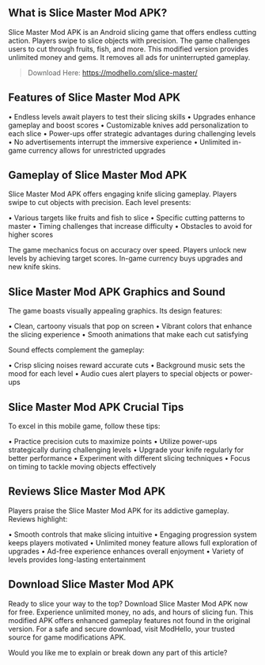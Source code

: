 ## What is Slice Master Mod APK?

Slice Master Mod APK is an Android slicing game that offers endless cutting action. Players swipe to slice objects with precision. The game challenges users to cut through fruits, fish, and more. This modified version provides unlimited money and gems. It removes all ads for uninterrupted gameplay.

> Download Here: https://modhello.com/slice-master/

## Features of Slice Master Mod APK

• Endless levels await players to test their slicing skills
• Upgrades enhance gameplay and boost scores
• Customizable knives add personalization to each slice
• Power-ups offer strategic advantages during challenging levels
• No advertisements interrupt the immersive experience
• Unlimited in-game currency allows for unrestricted upgrades

## Gameplay of Slice Master Mod APK

Slice Master Mod APK offers engaging knife slicing gameplay. Players swipe to cut objects with precision. Each level presents:

• Various targets like fruits and fish to slice
• Specific cutting patterns to master
• Timing challenges that increase difficulty
• Obstacles to avoid for higher scores

The game mechanics focus on accuracy over speed. Players unlock new levels by achieving target scores. In-game currency buys upgrades and new knife skins.

## Slice Master Mod APK Graphics and Sound

The game boasts visually appealing graphics. Its design features:

• Clean, cartoony visuals that pop on screen
• Vibrant colors that enhance the slicing experience
• Smooth animations that make each cut satisfying

Sound effects complement the gameplay:

• Crisp slicing noises reward accurate cuts
• Background music sets the mood for each level
• Audio cues alert players to special objects or power-ups

## Slice Master Mod APK Crucial Tips

To excel in this mobile game, follow these tips:

• Practice precision cuts to maximize points
• Utilize power-ups strategically during challenging levels
• Upgrade your knife regularly for better performance
• Experiment with different slicing techniques
• Focus on timing to tackle moving objects effectively

## Reviews Slice Master Mod APK

Players praise the Slice Master Mod APK for its addictive gameplay. Reviews highlight:

• Smooth controls that make slicing intuitive
• Engaging progression system keeps players motivated
• Unlimited money feature allows full exploration of upgrades
• Ad-free experience enhances overall enjoyment
• Variety of levels provides long-lasting entertainment

## Download Slice Master Mod APK

Ready to slice your way to the top? Download Slice Master Mod APK now for free. Experience unlimited money, no ads, and hours of slicing fun. This modified APK offers enhanced gameplay features not found in the original version. For a safe and secure download, visit ModHello, your trusted source for game modifications APK.

Would you like me to explain or break down any part of this article?